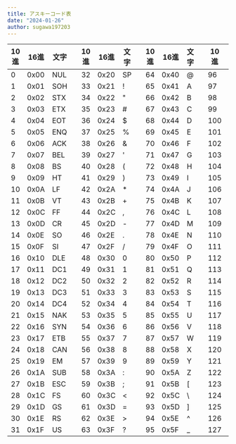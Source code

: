 ```yaml
---
title: アスキーコード表
date: "2024-01-26"
author: sugawa197203
---
```


|10進|16進|文字||10進|16進|文字||10進|16進|文字||10進|16進|文字|
|---|---|---|---|---|---|---|---|---|---|---|---|---|---|---|
|0|0x00|NUL||32|0x20|SP||64|0x40|@||96|0x60|`|
|1|0x01|SOH||33|0x21|!||65|0x41|A||97|0x61|a|
|2|0x02|STX||34|0x22|"||66|0x42|B||98|0x62|b|
|3|0x03|ETX||35|0x23|#||67|0x43|C||99|0x63|c|
|4|0x04|EOT||36|0x24|$||68|0x44|D||100|0x64|d|
|5|0x05|ENQ||37|0x25|%||69|0x45|E||101|0x65|e|
|6|0x06|ACK||38|0x26|&||70|0x46|F||102|0x66|f|
|7|0x07|BEL||39|0x27|'||71|0x47|G||103|0x67|g|
|8|0x08|BS||40|0x28|(||72|0x48|H||104|0x68|h|
|9|0x09|HT||41|0x29|)||73|0x49|I||105|0x69|i|
|10|0x0A|LF||42|0x2A|*||74|0x4A|J||106|0x6A|j|
|11|0x0B|VT||43|0x2B|+||75|0x4B|K||107|0x6B|k|
|12|0x0C|FF||44|0x2C|,||76|0x4C|L||108|0x6C|l|
|13|0x0D|CR||45|0x2D|-||77|0x4D|M||109|0x6D|m|
|14|0x0E|SO||46|0x2E|.||78|0x4E|N||110|0x6E|n|
|15|0x0F|SI||47|0x2F|/||79|0x4F|O||111|0x6F|o|
|16|0x10|DLE||48|0x30|0||80|0x50|P||112|0x70|p|
|17|0x11|DC1||49|0x31|1||81|0x51|Q||113|0x71|q|
|18|0x12|DC2||50|0x32|2||82|0x52|R||114|0x72|r|
|19|0x13|DC3||51|0x33|3||83|0x53|S||115|0x73|s|
|20|0x14|DC4||52|0x34|4||84|0x54|T||116|0x74|t|
|21|0x15|NAK||53|0x35|5||85|0x55|U||117|0x75|u|
|22|0x16|SYN||54|0x36|6||86|0x56|V||118|0x76|v|
|23|0x17|ETB||55|0x37|7||87|0x57|W||119|0x77|w|
|24|0x18|CAN||56|0x38|8||88|0x58|X||120|0x78|x|
|25|0x19|EM||57|0x39|9||89|0x59|Y||121|0x79|y|
|26|0x1A|SUB||58|0x3A|:||90|0x5A|Z||122|0x7A|z|
|27|0x1B|ESC||59|0x3B|;||91|0x5B|[||123|0x7B|{|
|28|0x1C|FS||60|0x3C|<||92|0x5C|\\ ||124|0x7C|\||
|29|0x1D|GS||61|0x3D|=||93|0x5D|]||125|0x7D|}|
|30|0x1E|RS||62|0x3E|>||94|0x5E|^||126|0x7E|~|
|31|0x1F|US||63|0x3F|?||95|0x5F|_||127|0x7F|DEL|
